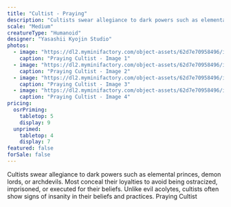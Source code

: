 ```yaml
---
title: "Cultist - Praying"
description: "Cultists swear allegiance to dark powers such as elemental princes, demon lords, or archdevils. Most conceal their loyalties to avoid being ostracized, imprisoned, or executed for their beliefs. Unlike evil acolytes, cultists often show signs of insanity in their beliefs and practices. Praying Cultist"
scale: "Medium"
creatureType: "Humanoid"
designer: "Yasashii Kyojin Studio"
photos:
  - image: "https://dl2.myminifactory.com/object-assets/62d7e70958496/images/720X720-cultists-04-ps.jpg"
    caption: "Praying Cultist - Image 1"
  - image: "https://dl2.myminifactory.com/object-assets/62d7e70958496/images/720X720-cultist-pray-2.jpg"
    caption: "Praying Cultist - Image 2"
  - image: "https://dl2.myminifactory.com/object-assets/62d7e70958496/images/720X720-cultist-pray-3.jpg"
    caption: "Praying Cultist - Image 3"
  - image: "https://dl2.myminifactory.com/object-assets/62d7e70958496/images/720X720-cultists-04-b.jpg"
    caption: "Praying Cultist - Image 4"
pricing:
  osrPriming:
    tabletop: 5
    display: 9
  unprimed:
    tabletop: 4
    display: 7
featured: false
forSale: false
---
```


Cultists swear allegiance to dark powers such as elemental princes, demon lords, or archdevils. Most conceal their loyalties to avoid being ostracized, imprisoned, or executed for their beliefs. Unlike evil acolytes, cultists often show signs of insanity in their beliefs and practices. Praying Cultist